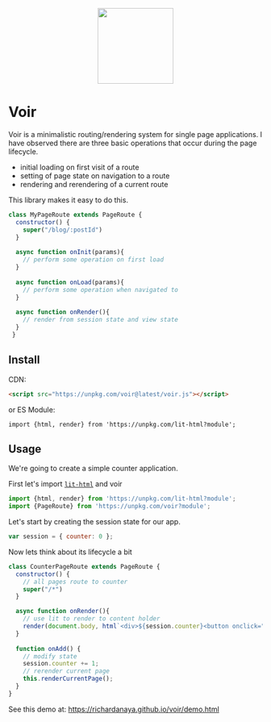 
<p align="center"><img width=150 src="https://richardanaya.github.io/voir/voir.png"></p>

# Voir

Voir is a minimalistic routing/rendering system for single page applications. I have observed there are three basic operations that occur during the page lifecycle.

* initial loading on first visit of a route
* setting of page state on navigation to a route
* rendering and rerendering of a current route

This library makes it easy to do this.

```javascript
class MyPageRoute extends PageRoute {
  constructor() {
    super("/blog/:postId")
  }
  
  async function onInit(params){
  	// perform some operation on first load
  }
  
  async function onLoad(params){
  	// perform some operation when navigated to
  }
  
  async function onRender(){
  	// render from session state and view state
  }
 }
```

## Install
CDN:
```html
<script src="https://unpkg.com/voir@latest/voir.js"></script>
```

or
ES Module:
```
import {html, render} from 'https://unpkg.com/lit-html?module';
```

## Usage

We're going to create a simple counter application.  

First let's import [`lit-html`](https://lit-html.polymer-project.org/) and voir

```javascript
import {html, render} from 'https://unpkg.com/lit-html?module';
import {PageRoute} from 'https://unpkg.com/voir?module';
```

Let's start by creating the session state for our app.

```javascript
var session = { counter: 0 };
```

Now lets think about its lifecycle a bit

```javascript
class CounterPageRoute extends PageRoute {
  constructor() {
    // all pages route to counter
    super("/*")
  }

  async function onRender(){
    // use lit to render to content holder
    render(document.body, html`<div>${session.counter}<button onclick="${this.onAdd}">+</button></div>`
  }
  
  function onAdd() {
    // modify state
    session.counter += 1;
    // rerender current page
    this.renderCurrentPage();
  }
}
```

See this demo at: https://richardanaya.github.io/voir/demo.html

